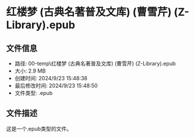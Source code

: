 ﻿# 红楼梦 (古典名著普及文库) (曹雪芹) (Z-Library).epub

## 文件信息
- 路径: 00-temp\红楼梦 (古典名著普及文库) (曹雪芹) (Z-Library).epub
- 大小: 2.9 MB
- 创建时间: 2024/9/23 15:48:38
- 最后修改时间: 2024/9/23 15:48:50
- 文件类型: .epub

## 文件描述
这是一个.epub类型的文件。

